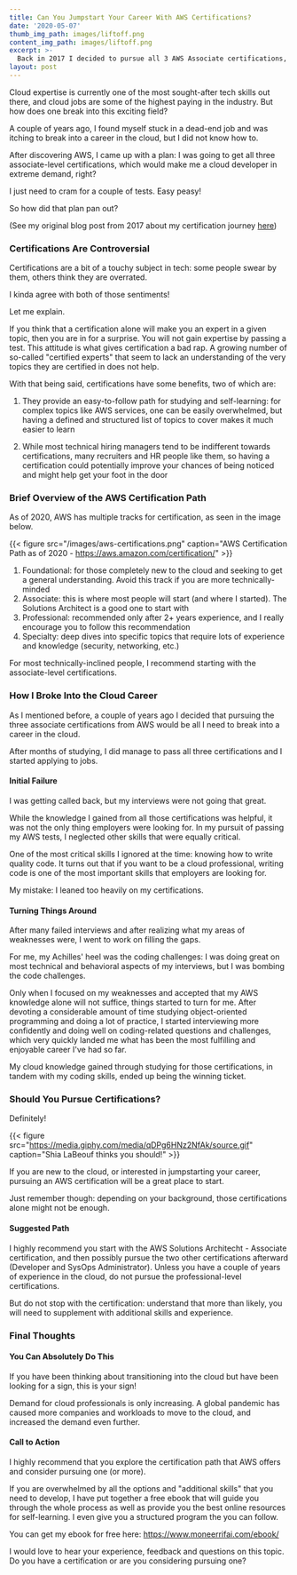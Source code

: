 ```yaml
---
title: Can You Jumpstart Your Career With AWS Certifications?
date: '2020-05-07'
thumb_img_path: images/liftoff.png
content_img_path: images/liftoff.png
excerpt: >-
  Back in 2017 I decided to pursue all 3 AWS Associate certifications, here's what happened since
layout: post
---
```


Cloud expertise is currently one of the most sought-after tech skills out there, and cloud jobs are some of the highest paying in the industry. But how does one break into this exciting field?

A couple of years ago, I found myself stuck in a dead-end job and was itching to break into a career in the cloud, but I did not know how to.

After discovering AWS, I came up with a plan: I was going to get all three associate-level certifications, which would make me a cloud developer in extreme demand, right? 

I just need to cram for a couple of tests. Easy peasy!

So how did that plan pan out?

(See my original blog post from 2017 about my certification journey [here](https://medium.com/hackernoon/3-reasons-why-you-should-get-aws-certified-this-year-7e44dbc51519))


### Certifications Are Controversial

Certifications are a bit of a touchy subject in tech: some people swear by them, others think they are overrated.

I kinda agree with both of those sentiments!

Let me explain.

If you think that a certification alone will make you an expert in a given topic, then you are in for a surprise. You will not gain expertise by passing a test. This attitude is what gives certification a bad rap. A growing number of so-called "certified experts" that seem to lack an understanding of the very topics they are certified in does not help.

With that being said, certifications have some benefits, two of which are:

1. They provide an easy-to-follow path for studying and self-learning: for complex topics like AWS services, one can be easily overwhelmed, but having a defined and structured list of topics to cover makes it much easier to learn 

2. While most technical hiring managers tend to be indifferent towards certifications, many recruiters and HR people like them, so having a certification could potentially improve your chances of being noticed and might help get your foot in the door


### Brief Overview of the AWS Certification Path  

As of 2020, AWS has multiple tracks for certification, as seen in the image below. 

{{< figure src="/images/aws-certifications.png" caption="AWS Certification Path as of 2020 - https://aws.amazon.com/certification/" >}}
 

1. Foundational: for those completely new to the cloud and seeking to get a general understanding. Avoid this track if you are more technically-minded
2. Associate: this is where most people will start (and where I started). The Solutions Architect is a good one to start with
3. Professional: recommended only after 2+ years experience, and I really encourage you to follow this recommendation
4. Specialty: deep dives into specific topics that require lots of experience and knowledge (security, networking, etc.)

For most technically-inclined people, I recommend starting with the associate-level certifications.


### How I Broke Into the Cloud Career

As I mentioned before, a couple of years ago I decided that pursuing the three associate certifications from AWS would be all I need to break into a career in the cloud.

After months of studying, I did manage to pass all three certifications and I started applying to jobs.

#### Initial Failure

I was getting called back, but my interviews were not going that great. 

While the knowledge I gained from all those certifications was helpful, it was not the only thing employers were looking for. In my pursuit of passing my AWS tests, I neglected other skills that were equally critical.

One of the most critical skills I ignored at the time: knowing how to write quality code. It turns out that if you want to be a cloud professional, writing code is one of the most important skills that employers are looking for.

My mistake: I leaned too heavily on my certifications.

#### Turning Things Around

After many failed interviews and after realizing what my areas of weaknesses were, I went to work on filling the gaps. 

For me, my Achilles' heel was the coding challenges: I was doing great on most technical and behavioral aspects of my interviews, but I was bombing the code challenges.

Only when I focused on my weaknesses and accepted that my AWS knowledge alone will not suffice, things started to turn for me. After devoting a considerable amount of time studying object-oriented programming and doing a lot of practice, I started interviewing more confidently and doing well on coding-related questions and challenges, which very quickly landed me what has been the most fulfilling and enjoyable career I've had so far.

My cloud knowledge gained through studying for those certifications, in tandem with my coding skills, ended up being the winning ticket.


### Should You Pursue Certifications?

Definitely!

{{< figure src="https://media.giphy.com/media/qDPg6HNz2NfAk/source.gif" caption="Shia LaBeouf thinks you should!" >}}

If you are new to the cloud, or interested in jumpstarting your career, pursuing an AWS certification will be a great place to start.

Just remember though: depending on your background, those certifications alone might not be enough.

#### Suggested Path

I highly recommend you start with the AWS Solutions Architecht - Associate certification, and then possibly pursue the two other certifications afterward (Developer and SysOps Administrator). Unless you have a couple of years of experience in the cloud, do not pursue the professional-level certifications.

But do not stop with the certification: understand that more than likely, you will need to supplement with additional skills and experience.

### Final Thoughts

#### You Can Absolutely Do This

If you have been thinking about transitioning into the cloud but have been looking for a sign, this is your sign!

Demand for cloud professionals is only increasing. A global pandemic has caused more companies and workloads to move to the cloud, and increased the demand even further.

#### Call to Action

I highly recommend that you explore the certification path that AWS offers and consider pursuing one (or more). 

If you are overwhelmed by all the options and "additional skills" that you need to develop, I have put together a free ebook that will guide you through the whole process as well as provide you the best online resources for self-learning. I even give you a structured program the you can follow. 

You can get my ebook for free here: https://www.moneerrifai.com/ebook/

I would love to hear your experience, feedback and questions on this topic. Do you have a certification or are you considering pursuing one?



